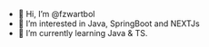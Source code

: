 - 👋 Hi, I’m @fzwartbol
- 👀 I’m interested in Java, SpringBoot and NEXTJs
- 🌱 I’m currently learning Java & TS.

<!---
fzwartbol/fzwartbol is a ✨ special ✨ repository because its `README.md` (this file) appears on your GitHub profile.
You can click the Preview link to take a look at your changes.
--->
